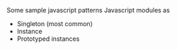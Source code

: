 Some sample javascript patterns
Javascript modules as
+ Singleton (most common)
+ Instance
+ Prototyped instances